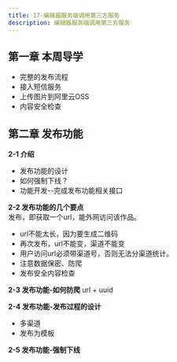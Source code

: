 ```yaml
---
title: 17-编辑器服务端调用第三方服务
description: 编辑器服务端调用第三方服务
---
```



## 第一章 本周导学

- 完整的发布流程
- 接入短信服务
- 上传图片到阿里云OSS
- 内容安全检查

## 第二章 发布功能
**2-1 介绍**
- 发布功能的设计
- 如何强制下线？
- 功能开发--完成发布功能相关接口

**2-2 发布功能的几个要点**  
 发布，即获取一个url，能外网访问该作品。
- url不能太长，因为要生成二维码
- 再次发布，url不能变，渠道不能变
- 用户访问url必须带渠道号，否则无法分渠道统计。
- 注意数据保密、防爬
- 发布安全内容检查

**2-3 发布功能-如何防爬** 
 url + uuid

**2-4 发布功能-发布过程的设计**

- 多渠道
- 发布为模板

**2-5 发布功能-强制下线**

